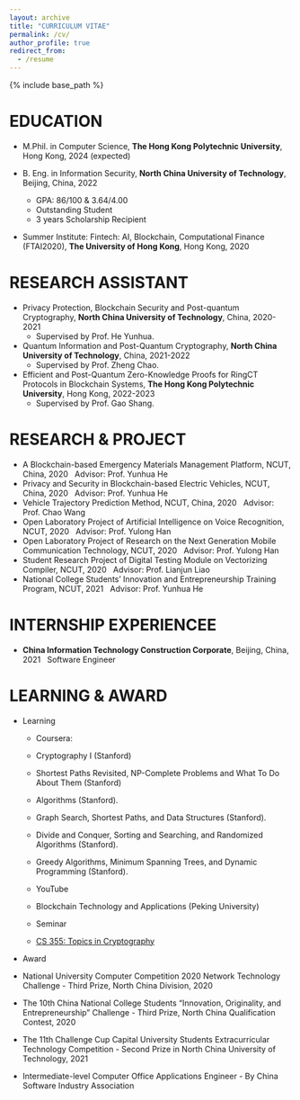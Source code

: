 ```yaml
---
layout: archive
title: "CURRICULUM VITAE"
permalink: /cv/
author_profile: true
redirect_from:
  - /resume
---
```


{% include base_path %}

EDUCATION
======
* M.Phil. in Computer Science, **The Hong Kong Polytechnic University**, Hong Kong, 2024 (expected)

* B. Eng. in Information Security, **North China University of Technology**, Beijing, China, 2022
   * GPA: 86/100 & 3.64/4.00
   * Outstanding Student
   * 3 years Scholarship Recipient

* Summer Institute: Fintech: AI, Blockchain, Computational Finance (FTAI2020), **The University of Hong Kong**, Hong Kong, 2020

RESEARCH ASSISTANT
======
* Privacy Protection, Blockchain Security and Post-quantum Cryptography, **North China University of Technology**, China, 2020-2021
   * Supervised by Prof. He Yunhua.
* Quantum Information and Post-Quantum Cryptography, **North China University of Technology**, China, 2021-2022
   * Supervised by Prof. Zheng Chao.
* Efficient and Post-Quantum Zero-Knowledge Proofs for RingCT Protocols in Blockchain Systems, **The Hong Kong Polytechnic University**, Hong Kong, 2022-2023
   * Supervised by Prof. Gao Shang.

RESEARCH & PROJECT
======
* A Blockchain-based Emergency Materials Management Platform, NCUT, China, 2020
  &nbsp; Advisor: Prof. Yunhua He
* Privacy and Security in Blockchain-based Electric Vehicles, NCUT, China, 2020
  &nbsp; Advisor: Prof. Yunhua He
* Vehicle Trajectory Prediction Method, NCUT, China, 2020
  &nbsp; Advisor: Prof. Chao Wang
* Open Laboratory Project of Artificial Intelligence on Voice Recognition, NCUT, 2020
  &nbsp; Advisor: Prof. Yulong Han
* Open Laboratory Project of Research on the Next Generation Mobile Communication Technology, NCUT, 2020
  &nbsp; Advisor: Prof. Yulong Han
* Student Research Project of Digital Testing Module on Vectorizing Compiler, NCUT, 2020 
  &nbsp; Advisor: Prof. Lianjun Liao
* National College Students’ Innovation and Entrepreneurship Training Program, NCUT, 2021
  &nbsp; Advisor: Prof. Yunhua He
  
  
INTERNSHIP EXPERIENCEE
======
* **China Information Technology Construction Corporate**, Beijing, China, 2021
  &nbsp; Software Engineer
  
LEARNING & AWARD
======
* Learning

  * Coursera:
   * Cryptography I (Stanford)
   * Shortest Paths Revisited, NP-Complete Problems and What To Do About Them (Stanford)
   * Algorithms (Stanford).
   * Graph Search, Shortest Paths, and Data Structures (Stanford).
   * Divide and Conquer, Sorting and Searching, and Randomized Algorithms (Stanford).
   * Greedy Algorithms, Minimum Spanning Trees, and Dynamic Programming (Stanford).
 
  * YouTube
   * Blockchain Technology and Applications (Peking University)
 
  * Seminar
   * [CS 355: Topics in Cryptography](https://crypto.stanford.edu/cs355/22sp/)
  
* Award
 * National University Computer Competition 2020 Network Technology Challenge - Third Prize, North China Division, 2020
 * The 10th China National College Students “Innovation, Originality, and Entrepreneurship” Challenge - Third Prize, North China Qualification Contest, 2020
 * The 11th Challenge Cup Capital University Students Extracurricular Technology Competition - Second Prize in North China University of Technology, 2021
 * Intermediate-level Computer Office Applications Engineer - By China Software Industry Association
